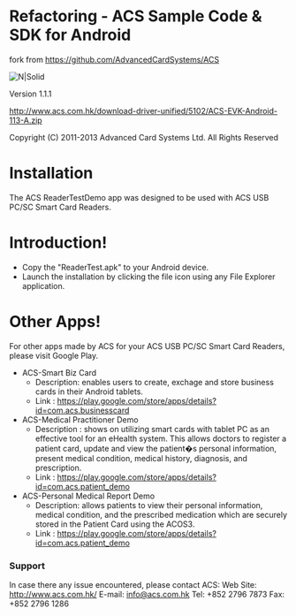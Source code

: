 #  Refactoring  - ACS Sample Code & SDK for Android

fork from https://github.com/AdvancedCardSystems/ACS

![N|Solid](http://library.acs.com.hk/images/acs_logo.png)

 Version 1.1.1
 
http://www.acs.com.hk/download-driver-unified/5102/ACS-EVK-Android-113-A.zip

Copyright (C) 2011-2013 Advanced Card Systems Ltd. All Rights Reserved
# Installation
The ACS ReaderTestDemo app was designed to be used with ACS USB PC/SC Smart Card Readers.
# Introduction!

  - Copy the "ReaderTest.apk" to your Android device. 
 - Launch the installation by clicking the file icon using any File Explorer application.
# Other Apps!
For other apps made by ACS for your ACS USB PC/SC Smart Card Readers, please visit Google Play.
  -  ACS-Smart Biz Card 
     - Description: enables users to create, exchage and store business cards in their Android tablets.
     - Link : https://play.google.com/store/apps/details?id=com.acs.businesscard
- ACS-Medical Practitioner Demo 
     - Description : shows on utilizing smart cards with tablet PC as an effective tool for an eHealth system. This allows doctors to register a patient card, update and view the patient�s personal information, present medical condition, medical history, diagnosis, and prescription.
     - Link : https://play.google.com/store/apps/details?id=com.acs.patient_demo 
-  ACS-Personal Medical Report Demo
     - Description: allows patients to view their personal information, medical condition, and the prescribed medication which are securely stored in the Patient Card using the ACOS3.
     - Link : https://play.google.com/store/apps/details?id=com.acs.patient_demo 
### Support
In case there any issue encountered, please contact ACS:
Web Site: http://www.acs.com.hk/
E-mail: info@acs.com.hk
Tel: +852 2796 7873
Fax: +852 2796 1286

